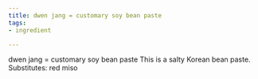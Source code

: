 ```yaml
---
title: dwen jang = customary soy bean paste
tags:
- ingredient

---
```

dwen jang = customary soy bean paste This is a salty Korean bean paste. Substitutes: red miso
